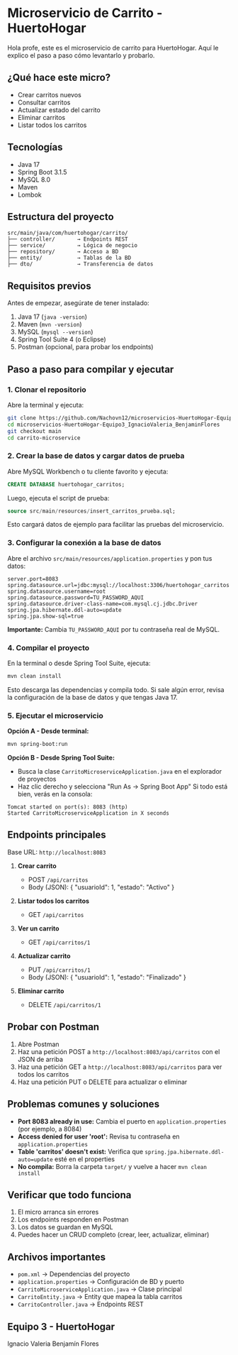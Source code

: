 # Microservicio de Carrito - HuertoHogar

Hola profe, este es el microservicio de carrito para HuertoHogar. Aquí le explico el paso a paso cómo levantarlo y probarlo.

## ¿Qué hace este micro?
- Crear carritos nuevos
- Consultar carritos
- Actualizar estado del carrito
- Eliminar carritos
- Listar todos los carritos

## Tecnologías
- Java 17
- Spring Boot 3.1.5
- MySQL 8.0
- Maven
- Lombok

## Estructura del proyecto
```
src/main/java/com/huertohogar/carrito/
├── controller/       → Endpoints REST
├── service/          → Lógica de negocio
├── repository/       → Acceso a BD
├── entity/           → Tablas de la BD
├── dto/              → Transferencia de datos
```

## Requisitos previos
Antes de empezar, asegúrate de tener instalado:
1. Java 17 (`java -version`)
2. Maven (`mvn -version`)
3. MySQL (`mysql --version`)
4. Spring Tool Suite 4 (o Eclipse)
5. Postman (opcional, para probar los endpoints)

## Paso a paso para compilar y ejecutar

### 1. Clonar el repositorio
Abre la terminal y ejecuta:
```bash
git clone https://github.com/Nachovn12/microservicios-HuertoHogar-Equipo3_IgnacioValeria_BenjaminFlores.git
cd microservicios-HuertoHogar-Equipo3_IgnacioValeria_BenjaminFlores
git checkout main
cd carrito-microservice
```

### 2. Crear la base de datos y cargar datos de prueba
Abre MySQL Workbench o tu cliente favorito y ejecuta:
```sql
CREATE DATABASE huertohogar_carritos;
```
Luego, ejecuta el script de prueba:
```sql
source src/main/resources/insert_carritos_prueba.sql;
```
Esto cargará datos de ejemplo para facilitar las pruebas del microservicio.

### 3. Configurar la conexión a la base de datos
Abre el archivo `src/main/resources/application.properties` y pon tus datos:
```properties
server.port=8083
spring.datasource.url=jdbc:mysql://localhost:3306/huertohogar_carritos
spring.datasource.username=root
spring.datasource.password=TU_PASSWORD_AQUI
spring.datasource.driver-class-name=com.mysql.cj.jdbc.Driver
spring.jpa.hibernate.ddl-auto=update
spring.jpa.show-sql=true
```
**Importante:** Cambia `TU_PASSWORD_AQUI` por tu contraseña real de MySQL.

### 4. Compilar el proyecto
En la terminal o desde Spring Tool Suite, ejecuta:
```bash
mvn clean install
```
Esto descarga las dependencias y compila todo. Si sale algún error, revisa la configuración de la base de datos y que tengas Java 17.

### 5. Ejecutar el microservicio
**Opción A - Desde terminal:**
```bash
mvn spring-boot:run
```
**Opción B - Desde Spring Tool Suite:**
- Busca la clase `CarritoMicroserviceApplication.java` en el explorador de proyectos
- Haz clic derecho y selecciona "Run As → Spring Boot App"
Si todo está bien, verás en la consola:
```
Tomcat started on port(s): 8083 (http)
Started CarritoMicroserviceApplication in X seconds
```

## Endpoints principales
Base URL: `http://localhost:8083`

1. **Crear carrito**
	- POST `/api/carritos`
	- Body (JSON):
	  {
		 "usuarioId": 1,
		 "estado": "Activo"
	  }

2. **Listar todos los carritos**
	- GET `/api/carritos`

3. **Ver un carrito**
	- GET `/api/carritos/1`

4. **Actualizar carrito**
	- PUT `/api/carritos/1`
	- Body (JSON):
	  {
		 "usuarioId": 1,
		 "estado": "Finalizado"
	  }

5. **Eliminar carrito**
	- DELETE `/api/carritos/1`

## Probar con Postman
1. Abre Postman
2. Haz una petición POST a `http://localhost:8083/api/carritos` con el JSON de arriba
3. Haz una petición GET a `http://localhost:8083/api/carritos` para ver todos los carritos
4. Haz una petición PUT o DELETE para actualizar o eliminar

## Problemas comunes y soluciones
- **Port 8083 already in use:** Cambia el puerto en `application.properties` (por ejemplo, a 8084)
- **Access denied for user 'root':** Revisa tu contraseña en `application.properties`
- **Table 'carritos' doesn't exist:** Verifica que `spring.jpa.hibernate.ddl-auto=update` esté en el properties
- **No compila:** Borra la carpeta `target/` y vuelve a hacer `mvn clean install`

## Verificar que todo funciona
1. El micro arranca sin errores
2. Los endpoints responden en Postman
3. Los datos se guardan en MySQL
4. Puedes hacer un CRUD completo (crear, leer, actualizar, eliminar)

## Archivos importantes
- `pom.xml` → Dependencias del proyecto
- `application.properties` → Configuración de BD y puerto
- `CarritoMicroserviceApplication.java` → Clase principal
- `CarritoEntity.java` → Entity que mapea la tabla carritos
- `CarritoController.java` → Endpoints REST

## Equipo 3 - HuertoHogar
Ignacio Valeria
Benjamín Flores
